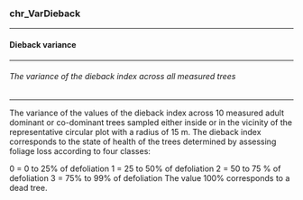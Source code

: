 ### chr_VarDieback



------
#### Dieback variance



------
###### The variance of the dieback index across all measured trees



------
The variance of the values of the dieback index across 10 measured adult dominant or co-dominant trees sampled either inside or in the vicinity of the representative circular plot with a radius of 15 m. The dieback index corresponds to the state of health of the trees determined by assessing foliage loss according to four classes:

0 = 0 to 25% of defoliation
1 = 25 to 50% of defoliation
2 = 50 to 75 % of defoliation
3 = 75% to 99% of defoliation
The value 100% corresponds to a dead tree.
